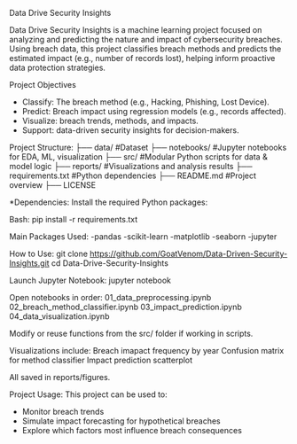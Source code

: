  Data Drive Security Insights

Data Drive Security Insights is a machine learning project focused on analyzing and predicting the nature and impact of cybersecurity breaches. Using breach data, this project classifies breach methods and predicts the estimated impact (e.g., number of records lost), helping inform proactive data protection strategies.

Project Objectives

- Classify: The breach method (e.g., Hacking, Phishing, Lost Device).
- Predict: Breach impact using regression models (e.g., records affected).
- Visualize: breach trends, methods, and impacts.
- Support:  data-driven security insights for decision-makers.

Project Structure:
├── data/             #Dataset 
├── notebooks/        #Jupyter notebooks for EDA, ML, visualization
├── src/              #Modular Python scripts for data & model logic
├── reports/          #Visualizations and analysis results
├── requirements.txt  #Python dependencies
├── README.md         #Project overview 
├── LICENSE 


*Dependencies:
Install the required Python packages:

Bash: 
pip install -r requirements.txt

Main Packages Used:
-pandas
-scikit-learn
-matplotlib
-seaborn
-jupyter

How to Use: 
git clone https://github.com/GoatVenom/Data-Driven-Security-Insights.git
cd Data-Drive-Security-Insights


Launch Jupyter Notebook:
jupyter notebook

Open notebooks in order:
01_data_preprocessing.ipynb
02_breach_method_classifier.ipynb
03_impact_prediction.ipynb
04_data_visualization.ipynb

Modify or reuse functions from the src/ folder if working in scripts.

Visualizations include:
Breach imapact frequency by year
Confusion matrix for method classifier
Impact prediction scatterplot

All saved in reports/figures.

Project Usage:
This project can be used to:
* Monitor breach trends
* Simulate impact forecasting for hypothetical breaches
* Explore which factors most influence breach consequences
